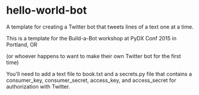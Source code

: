 # hello-world-bot
A template for creating a Twitter bot that tweets lines of a text one at a time.

This is a template for the Build-a-Bot workshop at PyDX Conf 2015 in Portland, OR

(or whoever happens to want to make their own Twitter bot for the first time)

You'll need to add a text file to book.txt and a secrets.py file that contains a consumer_key, consumer_secret, access_key, and access_secret for authorization with Twitter.
